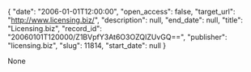 {
  "date": "2006-01-01T12:00:00", 
  "open_access": false, 
  "target_url": "http://www.licensing.biz/", 
  "description": null, 
  "end_date": null, 
  "title": "Licensing.biz", 
  "record_id": "20060101T120000/Z1BVpfY3At6O3OZQIZUvGQ==", 
  "publisher": "licensing.biz", 
  "slug": 11814, 
  "start_date": null
}

None